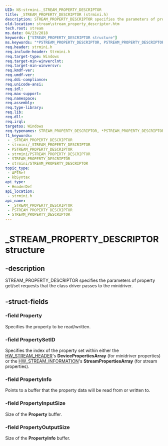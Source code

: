 ```yaml
---
UID: NS:strmini._STREAM_PROPERTY_DESCRIPTOR
title: _STREAM_PROPERTY_DESCRIPTOR (strmini.h)
description: STREAM_PROPERTY_DESCRIPTOR specifies the parameters of property get/set requests that the class driver passes to the minidriver.
old-location: stream\stream_property_descriptor.htm
tech.root: stream
ms.date: 04/23/2018
keywords: ["STREAM_PROPERTY_DESCRIPTOR structure"]
ms.keywords: "*PSTREAM_PROPERTY_DESCRIPTOR, PSTREAM_PROPERTY_DESCRIPTOR, PSTREAM_PROPERTY_DESCRIPTOR structure pointer [Streaming Media Devices], STREAM_PROPERTY_DESCRIPTOR, STREAM_PROPERTY_DESCRIPTOR structure [Streaming Media Devices], _STREAM_PROPERTY_DESCRIPTOR, strclass-struct_5cf57d2b-c4ea-41fb-b3b3-4b6f67c2ecca.xml, stream.stream_property_descriptor, strmini/PSTREAM_PROPERTY_DESCRIPTOR, strmini/STREAM_PROPERTY_DESCRIPTOR"
req.header: strmini.h
req.include-header: Strmini.h
req.target-type: Windows
req.target-min-winverclnt: 
req.target-min-winversvr: 
req.kmdf-ver: 
req.umdf-ver: 
req.ddi-compliance: 
req.unicode-ansi: 
req.idl: 
req.max-support: 
req.namespace: 
req.assembly: 
req.type-library: 
req.lib: 
req.dll: 
req.irql: 
targetos: Windows
req.typenames: STREAM_PROPERTY_DESCRIPTOR, *PSTREAM_PROPERTY_DESCRIPTOR
f1_keywords:
 - _STREAM_PROPERTY_DESCRIPTOR
 - strmini/_STREAM_PROPERTY_DESCRIPTOR
 - PSTREAM_PROPERTY_DESCRIPTOR
 - strmini/PSTREAM_PROPERTY_DESCRIPTOR
 - STREAM_PROPERTY_DESCRIPTOR
 - strmini/STREAM_PROPERTY_DESCRIPTOR
topic_type:
 - APIRef
 - kbSyntax
api_type:
 - HeaderDef
api_location:
 - strmini.h
api_name:
 - _STREAM_PROPERTY_DESCRIPTOR
 - PSTREAM_PROPERTY_DESCRIPTOR
 - STREAM_PROPERTY_DESCRIPTOR
---
```


# _STREAM_PROPERTY_DESCRIPTOR structure


## -description

STREAM_PROPERTY_DESCRIPTOR specifies the parameters of property get/set requests that the class driver passes to the minidriver.

## -struct-fields

### -field Property

Specifies the property to be read/written.

### -field PropertySetID

Specifies the index of the property set within either the <a href="/windows-hardware/drivers/ddi/strmini/ns-strmini-_hw_stream_header">HW_STREAM_HEADER</a>'s <b>DevicePropertiesArray</b> (for minidriver properties) or the <a href="/windows-hardware/drivers/ddi/strmini/ns-strmini-_hw_stream_information">HW_STREAM_INFORMATION</a>'s <b>StreamPropertiesArray</b> (for stream properties).

### -field PropertyInfo

Points to a buffer that the property data will be read from or written to.

### -field PropertyInputSize

Size of the <b>Property</b> buffer.

### -field PropertyOutputSize

Size of the <b>PropertyInfo</b> buffer.

